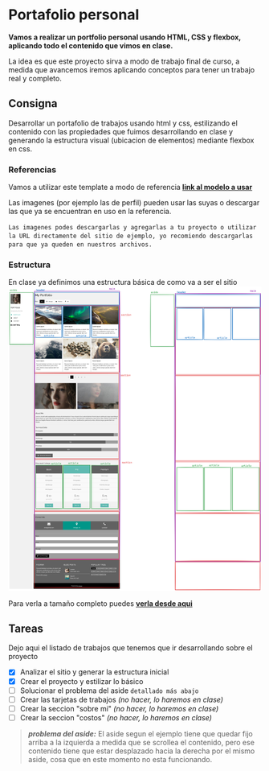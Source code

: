 # Portafolio personal
**Vamos a realizar un portfolio personal usando HTML, CSS y flexbox, aplicando todo el contenido que vimos en clase.**

La idea es que este proyecto sirva a modo de trabajo final de curso, a medida que avancemos iremos aplicando conceptos para tener un trabajo real y completo.

## Consigna
Desarrollar un portafolio de trabajos usando html y css, estilizando el contenido con las propiedades que fuimos desarrollando en clase y generando la estructura visual (ubicacion de elementos) mediante flexbox en css.

### Referencias
Vamos a utilizar este template a modo de referencia **[link al modelo a usar](https://www.w3schools.com/w3css/tryw3css_templates_portfolio.htm)**

Las imagenes (por ejemplo las de perfil) pueden usar las suyas o descargar las que ya se encuentran en uso en la referencia.

`` Las imagenes podes descargarlas y agregarlas a tu proyecto o utilizar la URL directamente del sitio de ejemplo, yo recomiendo descargarlas para que ya queden en nuestros archivos. ``

### Estructura
En clase ya definimos una estructura básica de como va a ser el sitio
![modelo a seguir](imagenes/consigna/estructura.png)

Para verla a tamaño completo puedes
**[verla desde aqui](imagenes/consigna/estructura.png)**

## Tareas
Dejo aqui el listado de trabajos que tenemos que ir desarrollando sobre el proyecto

- [x] Analizar el sitio y generar la estructura inicial
- [x] Crear el proyecto y estilizar lo básico
- [ ] Solucionar el problema del aside `` detallado más abajo ``
- [ ] Crear las tarjetas de trabajos  *(no hacer, lo haremos en clase)*
- [ ] Crear la seccion "sobre mi" *(no hacer, lo haremos en clase)*
- [ ] Crear la seccion "costos" *(no hacer, lo haremos en clase)*

> ***problema del aside:***
El aside segun el ejemplo tiene que quedar fijo arriba a la izquierda a medida que se scrollea el contenido, pero ese contenido tiene que estar desplazado hacia la derecha por el mismo aside, cosa que en este momento no esta funcionando.